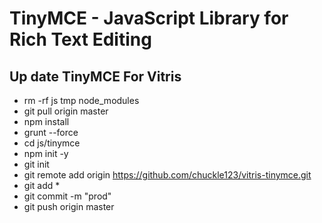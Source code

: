 TinyMCE - JavaScript Library for Rich Text Editing
===================================================

Up
date TinyMCE For Vitris
-----------------
- rm -rf js tmp node_modules
- git pull origin master
- npm install
- grunt --force
- cd js/tinymce
- npm init -y
- git init
- git remote add origin https://github.com/chuckle123/vitris-tinymce.git
- git add *
- git commit -m "prod"
- git push origin master
